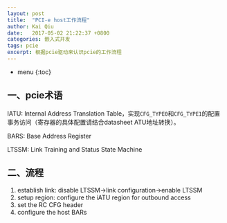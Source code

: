 ```yaml
---
layout: post
title:  "PCI-e host工作流程"
author: Kai Qiu
date:   2017-05-02 21:22:37 +0800
categories: 嵌入式开发
tags: pcie
excerpt: 根据pcie驱动来认识pcie的工作流程
---
```


* menu
{:toc}

> 

## 一、pcie术语

IATU: Internal Address Translation Table，实现`CFG_TYPE0`和`CFG_TYPE1`的配置事务访问（寄存器的具体配置请结合datasheet ATU地址转换）。

BARS: Base Address Register

LTSSM: Link Training and Status State Machine

## 二、流程

1. establish link: disable LTSSM->link configuration->enable LTSSM
2. setup region: configure the iATU region for outbound access
3. set the RC CFG header
4. configure the host BARs

